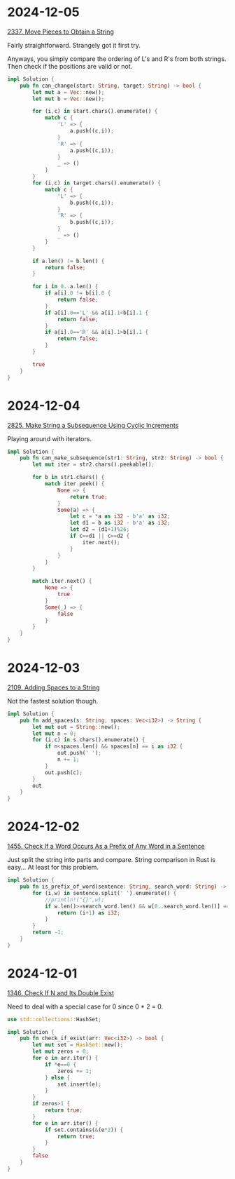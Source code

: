 # 2024-12-05
[2337. Move Pieces to Obtain a String](https://leetcode.com/problems/move-pieces-to-obtain-a-string/)

Fairly straightforward. Strangely got it first try.

Anyways, you simply compare the ordering of L's and R's from both strings. Then check if the positions are valid or not.

```Rust
impl Solution {
    pub fn can_change(start: String, target: String) -> bool {
        let mut a = Vec::new();
        let mut b = Vec::new();

        for (i,c) in start.chars().enumerate() {
            match c {
                'L' => {
                    a.push((c,i));
                }
                'R' => {
                    a.push((c,i));
                }
                _ => ()
            }
        }
        for (i,c) in target.chars().enumerate() {
            match c {
                'L' => {
                    b.push((c,i));
                }
                'R' => {
                    b.push((c,i));
                }
                _ => ()
            }
        }

        if a.len() != b.len() {
            return false;
        }

        for i in 0..a.len() {
            if a[i].0 != b[i].0 {
                return false;
            }
            if a[i].0=='L' && a[i].1<b[i].1 {
                return false;
            }
            if a[i].0=='R' && a[i].1>b[i].1 {
                return false;
            }
        }

        true
    }
}
```

# 2024-12-04
[2825. Make String a Subsequence Using Cyclic Increments](https://leetcode.com/problems/make-string-a-subsequence-using-cyclic-increments/)

Playing around with iterators.

```Rust
impl Solution {
    pub fn can_make_subsequence(str1: String, str2: String) -> bool {
        let mut iter = str2.chars().peekable();

        for b in str1.chars() {
            match iter.peek() {
                None => {
                    return true;
                }
                Some(a) => {
                    let c = *a as i32 - b'a' as i32;
                    let d1 = b as i32 - b'a' as i32;
                    let d2 = (d1+1)%26;
                    if c==d1 || c==d2 {
                        iter.next();
                    }
                }
            }
        }

        match iter.next() {
            None => {
                true
            }
            Some(_) => {
                false
            }
        }
    }
}
```

# 2024-12-03
[2109. Adding Spaces to a String](https://leetcode.com/problems/adding-spaces-to-a-string/)

Not the fastest solution though.

```Rust
impl Solution {
    pub fn add_spaces(s: String, spaces: Vec<i32>) -> String {
        let mut out = String::new();
        let mut n = 0;
        for (i,c) in s.chars().enumerate() {
            if n<spaces.len() && spaces[n] == i as i32 {
                out.push(' ');
                n += 1;
            }
            out.push(c);
        }
        out
    }
}
```
# 2024-12-02
[1455. Check If a Word Occurs As a Prefix of Any Word in a Sentence](https://leetcode.com/problems/check-if-a-word-occurs-as-a-prefix-of-any-word-in-a-sentence/)

Just split the string into parts and compare. String comparison in Rust is easy... At least for this problem.

```Rust
impl Solution {
    pub fn is_prefix_of_word(sentence: String, search_word: String) -> i32 {
        for (i,w) in sentence.split(' ').enumerate() {
            //println!("{}",w);
            if w.len()>=search_word.len() && w[0..search_word.len()] == search_word {
                return (i+1) as i32;
            }
        }
        return -1;
    }
}
```
# 2024-12-01
[1346. Check If N and Its Double Exist](https://leetcode.com/problems/check-if-n-and-its-double-exist/)

Need to deal with a special case for 0 since 0 * 2 = 0.

```Rust
use std::collections::HashSet;

impl Solution {
    pub fn check_if_exist(arr: Vec<i32>) -> bool {
        let mut set = HashSet::new();
        let mut zeros = 0;
        for e in arr.iter() {
            if *e==0 {
                zeros += 1;
            } else {
                set.insert(e);
            }
        }
        if zeros>1 {
            return true;
        }
        for e in arr.iter() {
            if set.contains(&(e*2)) {
                return true;
            }
        }
        false
    }
}
```